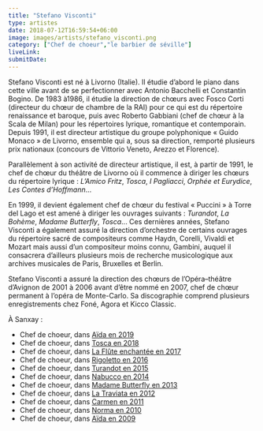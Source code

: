 ```yaml
---
title: "Stefano Visconti"
type: artistes
date: 2018-07-12T16:59:54+06:00
image: images/artists/stefano_visconti.png
category: ["Chef de choeur","le barbier de séville"]
liveLink: 
submitDate: 
---
```


Stefano Visconti est né à Livorno (Italie). Il étudie d’abord le piano dans cette ville avant de se perfectionner avec Antonio Bacchelli et Constantin Bogino. De 1983 à1986, il étudie la direction de chœurs avec Fosco Corti (directeur du chœur de chambre de la RAI) pour ce qui est du répertoire renaissance et baroque, puis avec Roberto Gabbiani (chef de chœur à la Scala de Milan) pour les répertoires lyrique, romantique et contemporain. Depuis 1991, il est directeur artistique du groupe polyphonique « Guido Monaco » de Livorno, ensemble qui a, sous sa direction, remporté plusieurs prix nationaux (concours de Vittorio Veneto, Arezzo et Florence).

Parallèlement à son activité de directeur artistique, il est, à partir de 1991, le chef de chœur du théâtre de Livorno où il commence à diriger les chœurs du répertoire lyrique : *L’Amico Fritz*, *Tosca*, *I Pagliacci*, *Orphée et Eurydice*, *Les Contes d’Hoffmann*...

En 1999, il devient également chef de chœur du festival « Puccini » à Torre del Lago et est amené à diriger les ouvrages suivants : *Turandot*, *La Bohème*, *Madame Butterfly*, *Tosca*... Ces dernières années, Stefano Visconti a également assuré la direction d’orchestre de certains ouvrages du répertoire sacré de compositeurs comme Haydn, Corelli, Vivaldi et Mozart mais aussi d’un compositeur moins connu, Gambini, auquel il consacrera d’ailleurs plusieurs mois de recherche musicologique aux archives musicales de Paris, Bruxelles et Berlin. 

Stefano Visconti a assuré la direction des chœurs de l’Opéra–théâtre d’Avignon de 2001 à 2006 avant d’être nommé en 2007, chef de chœur permanent à l’opéra de Monte-Carlo. Sa discographie comprend plusieurs enregistrements chez Foné, Agora et Kicco Classic.




À Sanxay :
- Chef de choeur, dans [Aïda en 2019](/portfolio/2019_aida/)
- Chef de choeur, dans [Tosca en 2018](/portfolio/2018_tosca/)
- Chef de choeur, dans [La Flûte enchantée en 2017](/portfolio/2017_flute/)
- Chef de choeur, dans [Rigoletto en 2016](/portfolio/2016_rigoletto/)
- Chef de choeur, dans [Turandot en 2015](/portfolio/2015_turandot/)
- Chef de choeur, dans [Nabucco en 2014](/portfolio/2014_nabucco/)
- Chef de choeur, dans [Madame Butterfly en 2013](/portfolio/2013_butterfly/)
- Chef de choeur, dans [La Traviata en 2012](/portfolio/2012_traviata/)
- Chef de choeur, dans [Carmen en 2011](/portfolio/2011_carmen/)
- Chef de choeur, dans [Norma en 2010](/portfolio/2010_norma/)
- Chef de choeur, dans [Aïda en 2009](/portfolio/2009_aida/)



